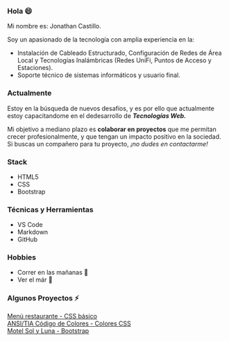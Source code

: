 ### Hola 😄

Mi nombre es: Jonathan Castillo.

Soy un apasionado de la tecnología con amplia experiencia en la:

* Instalación de Cableado Estructurado, Configuración de Redes de Área Local y Tecnologías Inalámbricas (Redes UniFi, Puntos de Acceso y Estaciones).
* Soporte técnico de sistemas informáticos y usuario final.

### Actualmente

Estoy en la búsqueda de nuevos desafíos, y es por ello que actualmente estoy capacitandome en el dedesarrollo de _**Tecnologías Web.**_

Mi objetivo a mediano plazo es **colaborar en proyectos** que me permitan crecer profesionalmente, y que tengan un impacto positivo en la sociedad. Si buscas un compañero para tu proyecto, _¡no dudes en contactarme!_

### Stack

* HTML5
* CSS
* Bootstrap

### Técnicas y Herramientas

* VS Code
* Markdown
* GitHub

### Hobbies

* Correr en las mañanas :running:
* Ver el már :blue_heart:

### Algunos Proyectos ⚡

[Menú restaurante - CSS básico](https://random-projects-portafolio-x6qw.vercel.app/)
<br>
[ANSI/TIA Código de Colores - Colores CSS](https://random-projects-portafolio.vercel.app/)
<br>
[Motel Sol y Luna - Bootstrap](https://www.motelsolyluna.net/)
<br>
